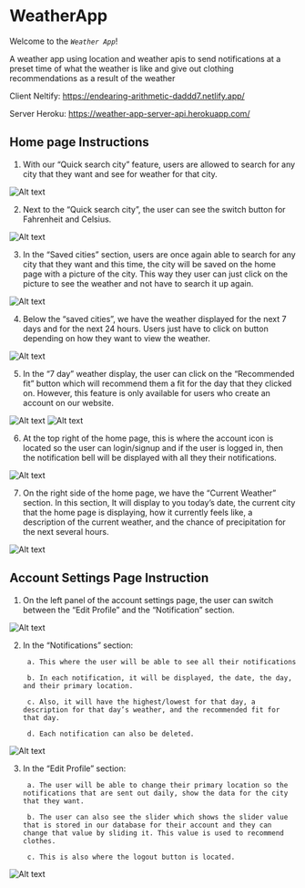 # WeatherApp

Welcome to the *`Weather App`*!

A weather app using location and weather apis to send notifications at a preset time of what the weather is like and give out clothing recommendations as a result of the weather

Client Neltify: https://endearing-arithmetic-daddd7.netlify.app/

Server Heroku: https://weather-app-server-api.herokuapp.com/

## Home page Instructions

1. With our “Quick search city” feature, users are allowed to search for any city that they want and see for weather for that city.

![Alt text](/client/src/images/posts/quicksearch.png "Quick search bar")

2. Next to the “Quick search city”, the user can see the switch button for Fahrenheit and Celsius.

![Alt text](/client/src/images/posts/switch.png "Quick search bar")


3. In the “Saved cities” section, users are once again able to search for any city that they want and this time, the city will be saved on the home page with a picture of the city. This way they user can just click on the picture to see the weather and not have to search it up again.

![Alt text](/client/src/images/posts/savedcities.png "Quick search bar")

4. Below the “saved cities”, we have the weather displayed for the next 7 days and for the next 24 hours. Users just have to click on button depending on how they want to view the weather.

![Alt text](/client/src/images/posts/weatherdisplayed.png "Quick search bar")

5. In the “7 day” weather display, the user can click on the “Recommended fit” button which will recommend them a fit for the day that they clicked on. However, this feature is only available for users who create an account on our website.

![Alt text](/client/src/images/posts/popup1.png "Quick search bar")
![Alt text](/client/src/images/posts/popup2.png "Quick search bar")

6. At the top right of the home page, this is where the account icon is located so the user can login/signup and if the user is logged in, then the notification bell will be displayed with all they their notifications.

![Alt text](/client/src/images/posts/topright3.png "Quick search bar")

7. On the right side of the home page, we have the “Current Weather” section. In this section, It will display to you today’s date, the current city that the home page is displaying, how it currently feels like, a description of the current weather, and the chance of precipitation for the next several hours.

![Alt text](/client/src/images/posts/current.png "Quick search bar")


## Account Settings Page Instruction

1. On the left panel of the account settings page, the user can switch between the “Edit Profile” and the “Notification” section. 

![Alt text](/client/src/images/posts/accountleft.png "Quick search bar")

2. In the “Notifications” section:

        a. This where the user will be able to see all their notifications

        b. In each notification, it will be displayed, the date, the day, and their primary location. 

        c. Also, it will have the highest/lowest for that day, a description for that day’s weather, and the recommended fit for that day. 

        d. Each notification can also be deleted.
    
![Alt text](/client/src/images/posts/notifications.png "Quick search bar")


3. In the “Edit Profile” section:

        a. The user will be able to change their primary location so the notifications that are sent out daily, show the data for the city that they want. 

        b. The user can also see the slider which shows the slider value that is stored in our database for their account and they can change that value by sliding it. This value is used to recommend clothes.

        c. This is also where the logout button is located.

![Alt text](/client/src/images/posts/editprofile.png "Quick search bar")